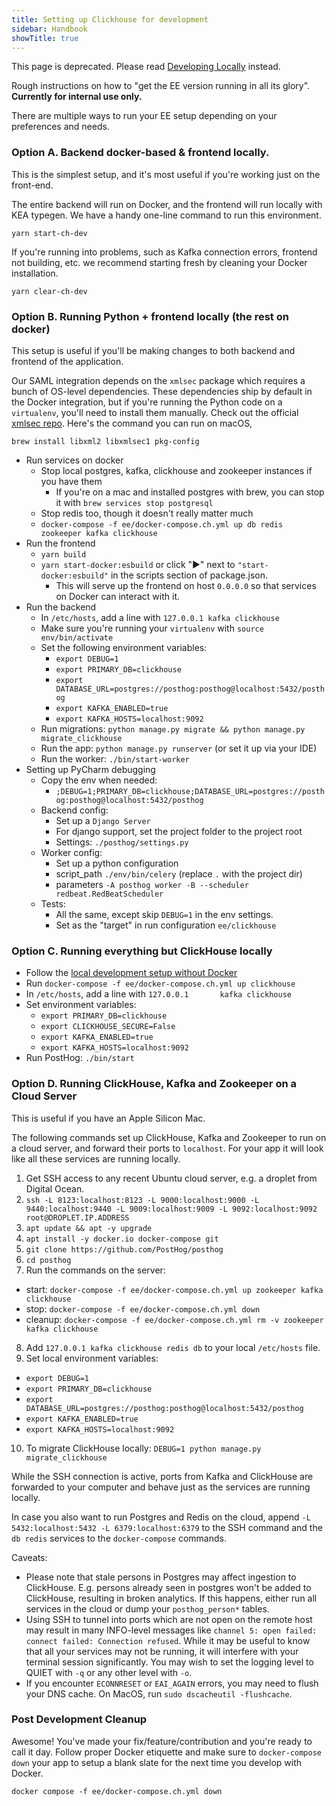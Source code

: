 ```yaml
---
title: Setting up Clickhouse for development
sidebar: Handbook
showTitle: true
---
```


This page is deprecated. Please read [Developing Locally](/docs/contribute/developing-locally) instead.

Rough instructions on how to "get the EE version running in all its glory". **Currently for internal use only.**


There are multiple ways to run your EE setup depending on your preferences and needs.

### Option A. Backend docker-based & frontend locally.

This is the simplest setup, and it's most useful if you're working just on the front-end.

The entire backend will run on Docker, and the frontend will run locally with KEA typegen. We have a handy one-line command to run this environment.

```
yarn start-ch-dev
```

If you're running into problems, such as Kafka connection errors, frontend not building, etc. we recommend starting fresh by cleaning your Docker installation.

```
yarn clear-ch-dev
```
### Option B. Running Python + frontend locally (the rest on docker)

This setup is useful if you'll be making changes to both backend and frontend of the application.

Our SAML integration depends on the `xmlsec` package which requires a bunch of OS-level dependencies. These dependencies ship by default in the Docker integration, but if you're running the Python code on a `virtualenv`, you'll need to install them manually. Check out the official [xmlsec repo](https://github.com/mehcode/python-xmlsec). Here's the command you can run on macOS,

```
brew install libxml2 libxmlsec1 pkg-config
```

- Run services on docker
  - Stop local postgres, kafka, clickhouse and zookeeper instances if you have them
      - If you're on a mac and installed postgres with brew, you can stop it with `brew services stop postgresql`
  - Stop redis too, though it doesn't really matter much
  - `docker-compose -f ee/docker-compose.ch.yml up db redis zookeeper kafka clickhouse`
- Run the frontend
  - `yarn build`
  - `yarn start-docker:esbuild` or click "▶️" next to `"start-docker:esbuild"` in the scripts section of package.json.
      - This will serve up the frontend on host `0.0.0.0` so that services on Docker can interact with it.
- Run the backend
  - In `/etc/hosts`, add a line with `127.0.0.1 kafka clickhouse`
  - Make sure you're running your `virtualenv` with `source env/bin/activate`
  - Set the following environment variables:
    - `export DEBUG=1`
    - `export PRIMARY_DB=clickhouse`
    - `export DATABASE_URL=postgres://posthog:posthog@localhost:5432/posthog`
    - `export KAFKA_ENABLED=true`
    - `export KAFKA_HOSTS=localhost:9092`
  - Run migrations: `python manage.py migrate && python manage.py migrate_clickhouse`
  - Run the app: `python manage.py runserver` (or set it up via your IDE)
  - Run the worker: `./bin/start-worker`
- Setting up PyCharm debugging
  - Copy the env when needed:
      - `;DEBUG=1;PRIMARY_DB=clickhouse;DATABASE_URL=postgres://posthog:posthog@localhost:5432/posthog`
  - Backend config:
      - Set up a `Django Server`
      - For django support, set the project folder to the project root
      - Settings: `./posthog/settings.py`
  - Worker config:
      - Set up a python configuration
      - script_path `./env/bin/celery` (replace `.` with the project dir)
      - parameters `-A posthog worker -B --scheduler redbeat.RedBeatScheduler`
  - Tests:
      - All the same, except skip `DEBUG=1` in the env settings.
      - Set as the "target" in run configuration `ee/clickhouse`

### Option C. Running everything but ClickHouse locally
- Follow the [local development setup without Docker](/docs/developing-locally)
- Run `docker-compose -f ee/docker-compose.ch.yml up clickhouse`
- In `/etc/hosts`, add a line with `127.0.0.1       kafka clickhouse`
- Set environment variables:
  - `export PRIMARY_DB=clickhouse`
  - `export CLICKHOUSE_SECURE=False`
  - `export KAFKA_ENABLED=true`
  - `export KAFKA_HOSTS=localhost:9092`
- Run PostHog: `./bin/start`

### Option D. Running ClickHouse, Kafka and Zookeeper on a Cloud Server

This is useful if you have an Apple Silicon Mac.

The following commands set up ClickHouse, Kafka and Zookeeper to run on a cloud server, and forward their ports to `localhost`. For your app it will look like all these services are running locally.

1. Get SSH access to any recent Ubuntu cloud server, e.g. a droplet from Digital Ocean.
2. `ssh -L 8123:localhost:8123 -L 9000:localhost:9000 -L 9440:localhost:9440 -L 9009:localhost:9009 -L 9092:localhost:9092 root@DROPLET.IP.ADDRESS`
3. `apt update && apt -y upgrade`
4. `apt install -y docker.io docker-compose git`
5. `git clone https://github.com/PostHog/posthog`
6. `cd posthog`
7. Run the commands on the server:
  - start: `docker-compose -f ee/docker-compose.ch.yml up zookeeper kafka clickhouse`
  - stop: `docker-compose -f ee/docker-compose.ch.yml down`
  - cleanup: `docker-compose -f ee/docker-compose.ch.yml rm -v zookeeper kafka clickhouse`

8. Add `127.0.0.1 kafka clickhouse redis db` to your local `/etc/hosts` file.
9. Set local environment variables:
  - `export DEBUG=1`
  - `export PRIMARY_DB=clickhouse`
  - `export DATABASE_URL=postgres://posthog:posthog@localhost:5432/posthog`
  - `export KAFKA_ENABLED=true`
  - `export KAFKA_HOSTS=localhost:9092`
10. To migrate ClickHouse locally: `DEBUG=1 python manage.py migrate_clickhouse`

While the SSH connection is active, ports from Kafka and ClickHouse are forwarded to your computer and behave just as the services are running locally.

In case you also want to run Postgres and Redis on the cloud, append `-L 5432:localhost:5432 -L 6379:localhost:6379` to the SSH command and the `db redis` services to the `docker-compose` commands.

Caveats:

- Please note that stale persons in Postgres may affect ingestion to ClickHouse. E.g. persons already seen in postgres won't be added to ClickHouse, resulting in broken analytics. If this happens, either run all services in the cloud or dump your `posthog_person*` tables.
- Using SSH to tunnel into ports which are not open on the remote host may result in many INFO-level messages like `channel 5: open failed: connect failed: Connection refused`. While it may be useful to know that all your services may not be running, it will interfere with your terminal session significantly. You may wish to set the logging level to QUIET with `-q` or any other level with `-o`.
- If you encounter `ECONNRESET` or `EAI_AGAIN` errors, you may need to flush your DNS cache. On MacOS, run `sudo dscacheutil -flushcache`.

### Post Development Cleanup

Awesome! You've made your fix/feature/contribution and you're ready to call it day. Follow proper Docker etiquette and make sure to `docker-compose down` your app to setup a blank slate for the next time you develop with Docker.

`docker compose -f ee/docker-compose.ch.yml down`

